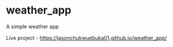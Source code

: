 # weather_app
A simple weather app

Live project - https://jasonchukwuebuka01.github.io/weather_app/
